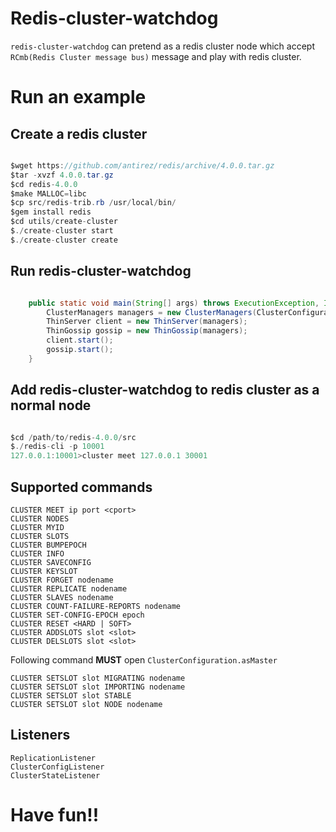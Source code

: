 # Redis-cluster-watchdog

`redis-cluster-watchdog` can pretend as a redis cluster node which accept `RCmb(Redis Cluster message bus)` message and play with redis cluster.

# Run an example

## Create a redis cluster

```java  

$wget https://github.com/antirez/redis/archive/4.0.0.tar.gz
$tar -xvzf 4.0.0.tar.gz
$cd redis-4.0.0
$make MALLOC=libc
$cp src/redis-trib.rb /usr/local/bin/
$gem install redis
$cd utils/create-cluster
$./create-cluster start
$./create-cluster create

```

## Run redis-cluster-watchdog

```java  

    public static void main(String[] args) throws ExecutionException, InterruptedException {
        ClusterManagers managers = new ClusterManagers(ClusterConfiguration.defaultSetting().setClusterAnnouncePort(10001));
        ThinServer client = new ThinServer(managers);
        ThinGossip gossip = new ThinGossip(managers);
        client.start();
        gossip.start();
    }

```

## Add redis-cluster-watchdog to redis cluster as a normal node

```java  

$cd /path/to/redis-4.0.0/src
$./redis-cli -p 10001
127.0.0.1:10001>cluster meet 127.0.0.1 30001

```

## Supported commands

`CLUSTER MEET ip port <cport>`  
`CLUSTER NODES`  
`CLUSTER MYID`  
`CLUSTER SLOTS`  
`CLUSTER BUMPEPOCH`  
`CLUSTER INFO`  
`CLUSTER SAVECONFIG`  
`CLUSTER KEYSLOT`  
`CLUSTER FORGET nodename`  
`CLUSTER REPLICATE nodename`  
`CLUSTER SLAVES nodename`  
`CLUSTER COUNT-FAILURE-REPORTS nodename`  
`CLUSTER SET-CONFIG-EPOCH epoch`  
`CLUSTER RESET <HARD | SOFT>`  
`CLUSTER ADDSLOTS slot <slot>`  
`CLUSTER DELSLOTS slot <slot>`  
  
Following command **MUST** open `ClusterConfiguration.asMaster`  
  
`CLUSTER SETSLOT slot MIGRATING nodename`  
`CLUSTER SETSLOT slot IMPORTING nodename`  
`CLUSTER SETSLOT slot STABLE`  
`CLUSTER SETSLOT slot NODE nodename`  

## Listeners  

`ReplicationListener`  
`ClusterConfigListener`  
`ClusterStateListener`  

# Have fun!!